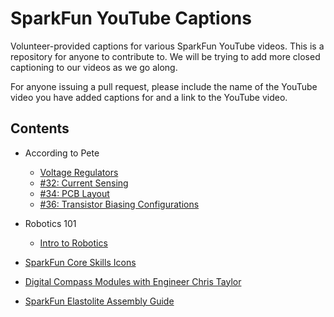 SparkFun YouTube Captions
=========================

Volunteer-provided captions for various SparkFun YouTube videos. This is a
repository for anyone to contribute to.  We will be trying to add more closed
captioning to our videos as we go along.

For anyone issuing a pull request, please include the name of the YouTube video
you have added captions for and a link to the YouTube video.

Contents
--------

* According to Pete
  * [Voltage Regulators](https://www.youtube.com/watch?v=s1CM6P80EyQ)
  * [#32: Current Sensing](https://www.youtube.com/watch?v=qOtKbbXtXzQ)
  * [#34: PCB Layout](http://www.youtube.com/watch?v=NJKZZArjdg8)
  * [#36: Transistor Biasing Configurations](https://www.youtube.com/watch?v=t0UOSIUve9E)

* Robotics 101
	* [Intro to Robotics](https://www.youtube.com/watch?v=d3MBTT10pxk)

* [SparkFun Core Skills Icons](https://www.youtube.com/watch?v=wj29Q2TbpTg)
* [Digital Compass Modules with Engineer Chris Taylor](https://www.youtube.com/watch?v=sBKHdt0OdPg&feature=youtu.be)
* [SparkFun Elastolite Assembly Guide](https://www.youtube.com/watch?v=aa3HT1FPj3gd)


